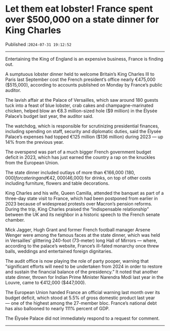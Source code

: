 # Let them eat lobster! France spent over $500,000 on a state dinner for King Charles

Published :`2024-07-31 19:12:52`

---

Entertaining the King of England is an expensive business, France is finding out.

A sumptuous lobster dinner held to welcome Britain’s King Charles III to Paris last September cost the French president’s office nearly €475,000 ($515,000), according to accounts published on Monday by France’s public auditor.

The lavish affair at the Palace of Versailles, which saw around 180 guests tuck into a feast of blue lobster, crab cakes and champagne-marinated chicken, helped blow an €8.3 million-sized hole ($9 million) in the Élysée Palace’s budget last year, the auditor said.

The watchdog, which is responsible for scrutinizing presidential finances, including spending on staff, security and diplomatic duties, said the Élysée Palace’s expenses had topped €125 million ($136 million) during 2023 — up 14% from the previous year.

The overspend was part of a much bigger French government budget deficit in 2023, which has just earned the country a rap on the knuckles from the European Union.

The state dinner included outlays of more than €166,000 ($180,000) for catering and €42,000 ($46,000) for drinks, on top of other costs including furniture, flowers and table decorations.

King Charles and his wife, Queen Camilla, attended the banquet as part of a three-day state visit to France, which had been postponed from earlier in 2023 because of widespread protests over Macron’s pension reforms. During the trip, King Charles praised the “indispensable relationship” between the UK and its neighbor in a historic speech to the French senate chamber.

Mick Jagger, Hugh Grant and former French football manager Arsene Wenger were among the famous faces at the state dinner, which was held in Versailles’ glittering 240-foot (73-meter) long Hall of Mirrors — where, according to the palace’s website, France’s ill-fated monarchy once threw balls, weddings and entertained foreign dignitaries.

The audit office is now playing the role of party pooper, warning that “significant efforts will need to be undertaken from 2024 in order to restore and sustain the financial balance of the presidency.” It noted that another state dinner, thrown for Indian Prime Minister Narendra Modi last year in the Louvre, came to €412,000 ($447,000).

The European Union handed France an official warning last month over its budget deficit, which stood at 5.5% of gross domestic product last year — one of the highest among the 27-member bloc. France’s national debt has also ballooned to nearly 111% percent of GDP.

The Élysée Palace did not immediately respond to a request for comment.

---

